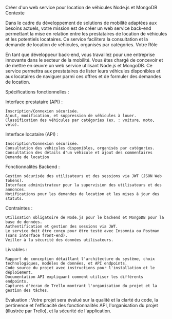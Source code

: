 
Créer d'un web service pour location de véhicules Node.js et MongoDB
Contexte

Dans le cadre du développement de solutions de mobilité adaptées aux besoins actuels, votre mission est de créer un web service back-end permettant la mise en relation entre les prestataires de location de véhicules et les potentiels locataires. Ce service facilitera la consultation et la demande de location de véhicules, organisés par catégories.
Votre Rôle

En tant que développeur back-end, vous travaillez pour une entreprise innovante dans le secteur de la mobilité. Vous êtes chargé de concevoir et de mettre en œuvre un web service utilisant Node.js et MongoDB. Ce service permettra aux prestataires de lister leurs véhicules disponibles et aux locataires de naviguer parmi ces offres et de formuler des demandes de location.

Spécifications fonctionnelles :

Interface prestataire (API) :

    Inscription/Connexion sécurisée.
    Ajout, modification, et suppression de véhicules à louer.
    Classification des véhicules par catégories (ex. : voiture, moto, vélo). 

Interface locataire (API) :

    Inscription/Connexion sécurisée.
    Consultation des véhicules disponibles, organisés par catégories.
    Consultation des détails d'un véhicule et ajout des commentaires 
    Demande de location 

Fonctionnalités Backend :

    Gestion sécurisée des utilisateurs et des sessions via JWT (JSON Web Tokens).
    Interface administrateur pour la supervision des utilisateurs et des annonces.
    Notifications pour les demandes de location et les mises à jour des statuts.

Contraintes :

    Utilisation obligatoire de Node.js pour le backend et MongoDB pour la base de données.
    Authentification et gestion des sessions via JWT.
    Le service doit être conçu pour être testé avec Insomnia ou Postman (sans interface front-end).
    Veiller à la sécurité des données utilisateurs.

Livrables :

    Rapport de conception détaillant l'architecture du système, choix technologiques, modèles de données, et API endpoints.
    Code source du projet avec instructions pour l'installation et le déploiement.
    Documentation API expliquant comment utiliser les différents endpoints.
    Captures d'écran de Trello montrant l'organisation du projet et la gestion des tâches.

Évaluation : Votre projet sera évalué sur la qualité et la clarté du code, la pertinence et l'efficacité des fonctionnalités API, l'organisation du projet (illustrée par Trello), et la sécurité de l'application.
